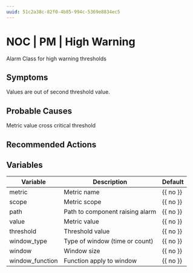 ```yaml
---
uuid: 51c2a38c-82f0-4b85-994c-5369e8834ec5
---
```

# NOC | PM | High Warning

Alarm Class for high warning thresholds

## Symptoms

Values are out of second threshold value.

## Probable Causes

Metric value cross critical threshold

## Recommended Actions

## Variables

Variable | Description | Default
--- | --- | ---
metric | Metric name | {{ no }}
scope | Metric scope | {{ no }}
path | Path to component raising alarm | {{ no }}
value | Metric value | {{ no }}
threshold | Threshold value | {{ no }}
window_type | Type of window (time or count) | {{ no }}
window | Window size | {{ no }}
window_function | Function apply to window | {{ no }}
